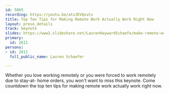 ```yaml
---
id: 5865
recording: https://youtu.be/atxJEVQvvCs
title: Top Ten Tips for Making Remote Work Actually Work Right Now
layout: preso_details
track: keynote
slides: https://www2.slideshare.net/LaurenHaywardSchaefe/make-remote-work-actually-work-right-now/LaurenHaywardSchaefe/make-remote-work-actually-work-right-now
primary:
  id: 2611
persons:
- id: 2611
  full_public_name: Lauren Schaefer

---
```

Whether you love working remotely or you were forced to work remotely due to stay-at- home orders, you won't want to miss this keynote. Come countdown the top ten tips for making remote work actually work right now.
